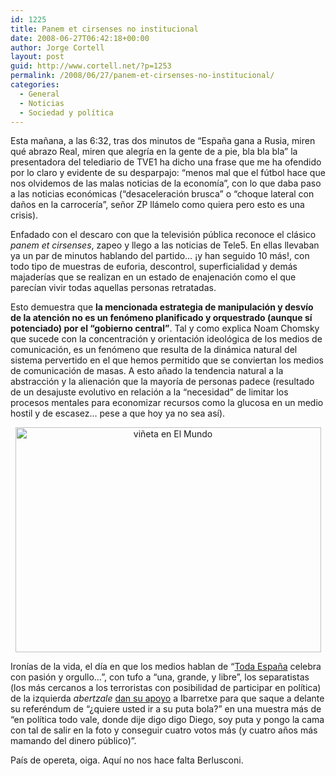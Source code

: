 ```yaml
---
id: 1225
title: Panem et cirsenses no institucional
date: 2008-06-27T06:42:18+00:00
author: Jorge Cortell
layout: post
guid: http://www.cortell.net/?p=1253
permalink: /2008/06/27/panem-et-cirsenses-no-institucional/
categories:
  - General
  - Noticias
  - Sociedad y polí­tica
---
```

Esta mañana, a las 6:32, tras dos minutos de &#8220;España gana a Rusia, miren qué abrazo Real, miren que alegría en la gente de a pie, bla bla bla&#8221; la presentadora del telediario de TVE1 ha dicho una frase que me ha ofendido por lo claro y evidente de su desparpajo: &#8220;menos mal que el fútbol hace que nos olvidemos de las malas noticias de la economía&#8221;, con lo que daba paso a las noticias económicas (&#8220;desaceleración brusca&#8221; o &#8220;choque lateral con daños en la carrocería&#8221;, señor ZP llámelo como quiera pero esto es una crisis).

Enfadado con el descaro con que la televisión pública reconoce el clásico _panem et cirsenses_, zapeo y llego a las noticias de Tele5. En ellas llevaban ya un par de minutos hablando del partido&#8230; ¡y han seguido 10 más!, con todo tipo de muestras de euforia, descontrol, superficialidad y demás majaderías que se realizan en un estado de enajenación como el que parecían vivir todas aquellas personas retratadas.

Esto demuestra que **la mencionada estrategia de manipulación y desvío de la atención no es un fenómeno planificado y orquestrado (aunque sí potenciado) por el &#8220;gobierno central&#8221;**. Tal y como explica Noam Chomsky que sucede con la concentración y orientación ideológica de los medios de comunicación, es un fenómeno que resulta de la dinámica natural del sistema pervertido en el que hemos permitido que se conviertan los medios de comunicación de masas. A esto añado la tendencia natural a la abstracción y la alienación que la mayoría de personas padece (resultado de un desajuste evolutivo en relación a la &#8220;necesidad&#8221; de limitar los procesos mentales para economizar recursos como la glucosa en un medio hostil y de escasez&#8230; pese a que hoy ya no sea así).

<p style="text-align: center">
  <a title="by RICARDO, en El Mundo" href="http://www.elmundo.es/diario/opinion/" target="_blank"><img class="aligncenter" src="http://hhmmss.com/kiosko/HOY/elmundo_v_2.jpg" alt="viñeta en El Mundo" width="489" height="360" /></a>
</p>

Ironías de la vida, el día en que los medios hablan de &#8220;<a title="Diario de Sevilla" href="http://news.google.com/news/url?sa=t&ct=es/1-0&fp=48643aa1f9c9c2e1&ei=n3tkSKmKOpGIQtLIpaUD&url=http%3A//www.diariodesevilla.es/article/eurocopa2008/165744/toda/espana/celebra/con/pasion/y/orgullo/una/final/despues/anos.html&cid=1236343835&usg=AFQjCNFbg6U092AZCC8oGVXF40aJ59oJmQ" target="_blank">Toda España</a> celebra con pasión y orgullo&#8230;&#8221;, con tufo a &#8220;una, grande, y libre&#8221;, los separatistas (los más cercanos a los terroristas con posibilidad de participar en política) de la izquierda _abertzale_ <a title="El País" href="http://www.elpais.com/articulo/espana/izquierda/abertzale/salva/Ibarretxe/elpepiesp/20080627elpepinac_1/Tes" target="_blank">dan su apoyo</a> a Ibarretxe para que saque a delante su referéndum de &#8220;¿quiere usted ir a su puta bola?&#8221; en una muestra más de &#8220;en política todo vale, donde dije digo digo Diego, soy puta y pongo la cama con tal de salir en la foto y conseguir cuatro votos más (y cuatro años más mamando del dinero público)&#8221;.

País de opereta, oiga. Aquí no nos hace falta Berlusconi.